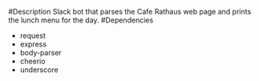 #Description
Slack bot that parses the Cafe Rathaus web page and prints the lunch menu for the day.
#Dependencies
* request
* express
* body-parser
* cheerio
* underscore

